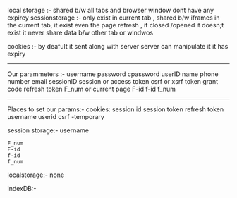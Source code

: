 local storage :-
    shared b/w all tabs and browser window dont have any expirey
sessionstorage :-
    only exist in current tab , shared b/w iframes in the current tab, it exist even the page refresh , if closed /opened it doesn;t exist
    it never share data b/w other tab or windwos

cookies :-
    by deafult it sent along with server 
    server can manipulate it
    it has expiry

--------------------------------------------
Our parammeters :-
username
password
cpassword
userID
name
phone number
email
sessionID
session or access token
csrf or xsrf token
grant code 
refresh token
F_num or current page
F-id
f-id
f_num

------------------------------------
Places to set our params:-
cookies:
    session id
    session token
    refresh token
    username
    userid
    csrf -temporary

session storage:-
    username

    F_num
    F-id
    f-id
    f_num
localstorage:-
    none

indexDB:-
    